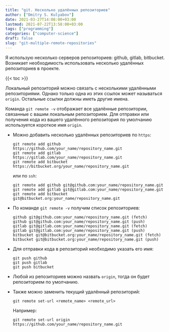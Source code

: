 ```yaml
---
title: "git. Несколько удалённых репозиториев"
author: ["Dmitry S. Kulyabov"]
date: 2021-03-27T14:08:00+03:00
lastmod: 2021-07-22T13:58:00+03:00
tags: ["programming"]
categories: ["computer-science"]
draft: false
slug: "git-multiple-remote-repositories"
---
```


Я использую несколько серверов репозиториев: github, gitlab, bitbucket. Возникает необходимость использовать несколько удалённых репозиториев в проекте.

<!--more-->

{{< toc >}}

Локальный репозиторий можно связать с несколькими удалёнными
репозиториями. Однако только одна из этих ссылок может называться
`origin`. Остальные ссылки должны иметь другие имена.

Команда `git remote -v` отображает все удалённые
репозитории, связанные с вашим локальным репозиторием.
Для отправки или получения кода из вашего удалённого репозитория по умолчанию
используется короткое имя `origin`.

-   Можно добавить несколько удалённых репозиториев по `https`:

    ```shell
    git remote add github https://github.com/your_name/repository_name.git
    git remote add gitlab https://gitlab.com/your_name/repository_name.git
    git remote add bitbucket https://bitbucket.org/your_name/repository_name.git
    ```

    или по `ssh`:

    ```shell
    git remote add github git@github.com:your_name/repository_name.git
    git remote add gitlab git@gitlab.com:your_name/repository_name.git
    git remote add bitbucket git@bitbucket.org:your_name/repository_name.git
    ```
-   По команде `git remote -v` получим список репозиториев:

    ```shell
    github git@github.com:your_name/repository_name.git (fetch)
    github git@github.com:your_name/repository_name.git (push)
    gitlab git@gitlab.com:your_name/repository_name.git (fetch)
    gitlab git@gitlab.com:your_name/repository_name.git (push)
    bitbucket git@bitbucket.org:your_name/repository_name.git (fetch)
    bitbucket git@bitbucket.org:your_name/repository_name.git (push)
    ```
-   Для отправки кода в репозиторий необходимо указать его имя:

    ```shell
    git push github
    git push gitlab
    git push bitbucket
    ```
-   Любой из репозиториев можно назвать `origin`, тогда он будет репозиторием по умолчанию.
-   Также можно заменить текущий удалённый репозиторий:

    ```shell
    git remote set-url <remote_name> <remote_url>
    ```

    Например:

    ```shell
    git remote set-url origin https://github.com/your_name/repository_name.git
    ```
